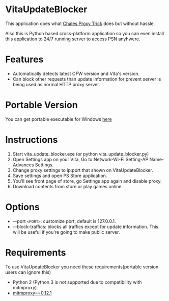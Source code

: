 VitaUpdateBlocker
=================
This application does what [Chales Proxy Trick](http://wololo.net/2013/01/25/psn-and-online-features-on-without-updating-on-fw-2-02-charles-proxy/) does but without hassle.

Also this is Python based cross-platform application so you can even install this application to 24/7 running server to access PSN anyhwere.

Features
========
* Automatically detects latest OFW version and Vita's version.
* Can block other requests than update information for prevent server is being used as normal HTTP proxy server.

Portable Version
================
You can get portable executable for Windows [here](https://www.mediafire.com/folder/hgd33h95ooh9p/VitaUpdateBlocker)

Instructions
============
1. Start vita_update_blocker.exe (or python vita_update_blocker.py)
2. Open Settings app on your Vita, Go to Network-Wi-Fi Setting-AP Name-Advances Settings.
3. Change proxy settings to ip:port that shown on VitaUpdateBlocker.
4. Save settings and open PS Store application.
5. You'll see front page of store, go Settings app again and disable proxy.
6. Download contents from store or play games online.

Options
=======
* --port `<PORT>`: customize port, default is 127.0.0.1.
* --block-traffics: blocks all traffics except for update information. This will be useful if you're going to make public server.

Requirements
============
To use VitaUpdateBlocker you need these requirements(portable version users can ignore this)

* Python 2 (Python 3 is not supported due to compatibility with mitmproxy)
* [mitmproxy==0.12.1](http://mitmproxy.org)